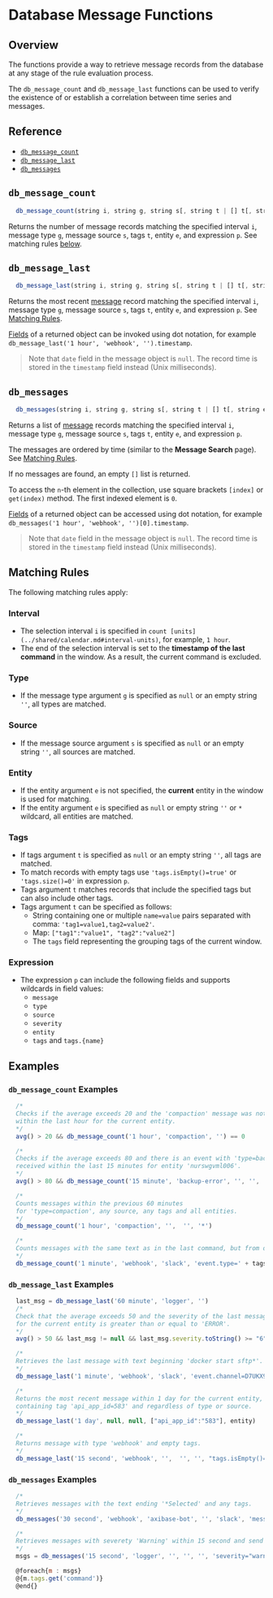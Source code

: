 # Database Message Functions

## Overview

The functions provide a way to retrieve message records from the database at any stage of the rule evaluation process.

The `db_message_count` and `db_message_last` functions can be used to verify the existence of or establish a correlation between time series and messages.

## Reference

* [`db_message_count`](#db_message_count)
* [`db_message_last`](#db_message_last)
* [`db_messages`](#db_messages)

## `db_message_count`

```javascript
  db_message_count(string i, string g, string s[, string t | [] t[, string e[, string p]]]) long
```

Returns the number of message records matching the specified interval `i`, message type `g`, message source `s`, tags `t`, entity `e`, and expression `p`. See matching rules [below](#matching-rules).

## `db_message_last`

```javascript
  db_message_last(string i, string g, string s[, string t | [] t[, string e[, string p]]]) object
```

Returns the most recent [message](../api/data/messages/query.md) record matching the specified interval `i`, message type `g`, message source `s`, tags `t`, entity `e`, and expression `p`. See [Matching Rules](#matching-rules).

[Fields](../api/data/messages/query.md#fields-1) of a returned object can be invoked using dot notation, for example `db_message_last('1 hour', 'webhook', '').timestamp`.

> Note that `date` field in the message object is `null`. The record time is stored in the `timestamp` field instead (Unix milliseconds).

## `db_messages`

```javascript
  db_messages(string i, string g, string s[, string t | [] t[, string e[, string p]]]) [object]
```

Returns a list of [message](../api/data/messages/query.md) records matching the specified interval `i`, message type `g`, message source `s`, tags `t`, entity `e`, and expression `p`.

The messages are ordered by time (similar to the **Message Search** page). See [Matching Rules](#matching-rules).

If no messages are found, an empty `[]` list is returned.

To access the `n`-th element in the collection, use square brackets `[index]` or `get(index)` method. The first indexed element is `0`.

[Fields](../api/data/messages/query.md#fields-1) of a returned object can be accessed using dot notation, for example `db_messages('1 hour', 'webhook', '')[0].timestamp`.

> Note that `date` field in the message object is `null`. The record time is stored in the `timestamp` field instead (Unix milliseconds).

## Matching Rules

The following matching rules apply:

### Interval

* The selection interval `i` is specified in `count [units](../shared/calendar.md#interval-units)`, for example, `1 hour`.
* The end of the selection interval is set to the **timestamp of the last command** in the window. As a result, the current command is excluded.

### Type

* If the message type argument `g` is specified as `null` or an empty string `''`, all types are matched.

### Source

* If the message source argument `s` is specified as `null` or an empty string `''`, all sources are matched.

### Entity

* If the entity argument `e` is not specified, the **current** entity in the window is used for matching.
* If the entity argument `e` is specified as `null` or empty string `''` or `*` wildcard, all entities are matched.

### Tags

* If tags argument `t` is specified as `null` or an empty string `''`, all tags are matched.
* To match records with empty tags use `'tags.isEmpty()=true'` or `'tags.size()=0'` in expression `p`.
* Tags argument `t` matches records that include the specified tags but can also include other tags.
* Tags argument `t` can be specified as follows:
  * String containing one or multiple `name=value` pairs separated with comma: `'tag1=value1,tag2=value2'`.
  * Map: `["tag1":"value1", "tag2":"value2"]`
  * The `tags` field representing the grouping tags of the current window.

### Expression

* The expression `p` can include the following fields and supports wildcards in field values:
  * `message`
  * `type`
  * `source`
  * `severity`
  * `entity`
  * `tags` and `tags.{name}`

## Examples

### `db_message_count` Examples

```javascript
  /*
  Checks if the average exceeds 20 and the 'compaction' message was not received
  within the last hour for the current entity.
  */
  avg() > 20 && db_message_count('1 hour', 'compaction', '') == 0

  /*
  Checks if the average exceeds 80 and there is an event with 'type=backup-error'
  received within the last 15 minutes for entity 'nurswgvml006'.
  */
  avg() > 80 && db_message_count('15 minute', 'backup-error', '', '', 'nurswgvml006') > 0

  /*
  Counts messages within the previous 60 minutes
  for 'type=compaction', any source, any tags and all entities.
  */
  db_message_count('1 hour', 'compaction', '',  '', '*')

  /*
  Counts messages with the same text as in the last command, but from different users.
  */
  db_message_count('1 minute', 'webhook', 'slack', 'event.type=' + tags.event.type, entity, 'message=' + message + 'AND tags.event.user!=' + tags.event.user)
```

### `db_message_last` Examples

```javascript
  last_msg = db_message_last('60 minute', 'logger', '')
  /*
  Check that the average exceeds 50 and the severity of the last message with type 'logger'
  for the current entity is greater than or equal to 'ERROR'.
  */
  avg() > 50 && last_msg != null && last_msg.severity.toString() >= "6"
```

```javascript
  /*
  Retrieves the last message with text beginning 'docker start sftp*'.
  */
  db_message_last('1 minute', 'webhook', 'slack', 'event.channel=D7UKX9NTG,event.type=message', 'slack', 'message LIKE "docker start sftp*"')

  /*
  Returns the most recent message within 1 day for the current entity,
  containing tag 'api_app_id=583' and regardless of type or source.
  */
  db_message_last('1 day', null, null, ["api_app_id":"583"], entity)

  /*
  Returns message with type 'webhook' and empty tags.
  */
  db_message_last('15 second', 'webhook', '',  '', '', "tags.isEmpty()=true")
```

### `db_messages` Examples

```javascript
  /*
  Retrieves messages with the text ending '*Selected' and any tags.
  */
  db_messages('30 second', 'webhook', 'axibase-bot', '', 'slack', 'message LIKE "*Selected"')
```

```javascript
  /*
  Retrieves messages with severety 'Warning' within 15 second and send values of 'command' tag in notification.
  */
  msgs = db_messages('15 second', 'logger', '', '', '', 'severity="warning"')

  @foreach{m : msgs}
  @{m.tags.get('command')}
  @end{}
```